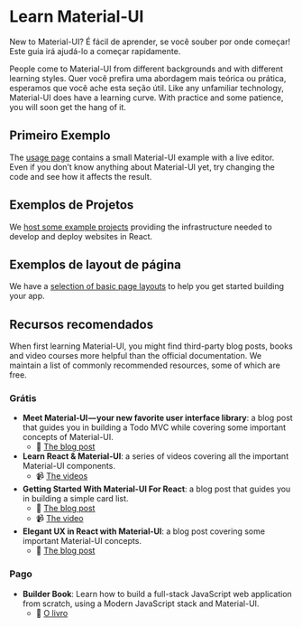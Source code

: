 # Learn Material-UI

<p class="description">New to Material-UI? É fácil de aprender, se você souber por onde começar! Este guia irá ajudá-lo a começar rapidamente.</p>

People come to Material-UI from different backgrounds and with different learning styles. Quer você prefira uma abordagem mais teórica ou prática, esperamos que você ache esta seção útil. Like any unfamiliar technology, Material-UI does have a learning curve. With practice and some patience, you will soon get the hang of it.

## Primeiro Exemplo

The [usage page](/getting-started/usage/#quick-start) contains a small Material-UI example with a live editor. Even if you don’t know anything about Material-UI yet, try changing the code and see how it affects the result.

## Exemplos de Projetos

We [host some example projects](/getting-started/example-projects/) providing the infrastructure needed to develop and deploy websites in React.

## Exemplos de layout de página

We have a [selection of basic page layouts](/getting-started/page-layout-examples/) to help you get started building your app.

## Recursos recomendados

When first learning Material-UI, you might find third-party blog posts, books and video courses more helpful than the official documentation. We maintain a list of commonly recommended resources, some of which are free.

### Grátis

- **Meet Material-UI — your new favorite user interface library**: a blog post that guides you in building a Todo MVC while covering some important concepts of Material-UI. 
  - 📝 [The blog post](https://medium.freecodecamp.org/meet-your-material-ui-your-new-favorite-user-interface-library-6349a1c88a8c)
- **Learn React & Material-UI**: a series of videos covering all the important Material-UI components. 
  - 📹 [The videos](https://www.youtube.com/watch?v=xm4LX5fJKZ8&list=PLcCp4mjO-z98WAu4sd0eVha1g-NMfzHZk)
- **Getting Started With Material-UI For React**: a blog post that guides you in building a simple card list. 
  - 📝 [The blog post](https://medium.com/codingthesmartway-com-blog/getting-started-with-material-ui-for-react-material-design-for-react-364b2688b555)
  - 📹 [The video](https://www.youtube.com/watch?v=PWadEeOuv5o)
- **Elegant UX in React with Material-UI**: a blog post covering some important Material-UI concepts. 
  - 📝 [The blog post](https://alligator.io/react/material-ui/)

### Pago

- **Builder Book**: Learn how to build a full-stack JavaScript web application from scratch, using a Modern JavaScript stack and Material-UI. 
  - 📘 [O livro](https://builderbook.org/book)
